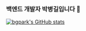 ### 백엔드 개발자 박병길입니다 👋

[![bgpark's GitHub stats](https://github-readme-stats.vercel.app/api?username=bgpark82&count_private=true&show_icons=true&theme=vue)](https://github.com/anuraghazra/github-readme-stats)

<!--
**bgpark82/bgpark82** is a ✨ _special_ ✨ repository because its `README.md` (this file) appears on your GitHub profile.

Here are some ideas to get you started:

- 🔭 I’m currently working on ...
- 🌱 I’m currently learning ...
- 👯 I’m looking to collaborate on ...
- 🤔 I’m looking for help with ...
- 💬 Ask me about ...
- 📫 How to reach me: ...
- 😄 Pronouns: ...
- ⚡ Fun fact: ...
-->
